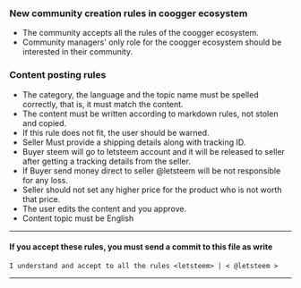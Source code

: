 ### New community creation rules in coogger ecosystem
- The community accepts all the rules of the coogger ecosystem.
- Community managers' only role for the coogger ecosystem should be interested in their community.

### Content posting rules

- The category, the language and the topic name must be spelled correctly, that is, it must match the content.
- The content must be written according to markdown rules, not stolen and copied.
- If this rule does not fit, the user should be warned.
- Seller Must provide a shipping details along with tracking ID.
- Buyer steem will go to letsteem account and it will be released to seller after getting a tracking details from the seller.
- If Buyer send money direct to seller @letsteem will be not responsible for any loss.
- Seller should not set any higher price for the product who is not worth that price.
- The user edits the content and you approve.
- Content topic must be English

-------

#### If you accept these rules, you must send a commit to this file as write
```
I understand and accept to all the rules <letsteem> | < @letsteem >
```

---------
